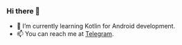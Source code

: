 ### Hi there 👋

- 🌱 I’m currently learning Kotlin for Android development.
- 📫 You can reach me at [Telegram](https://t.me/hyperhunt).

<!--
- 🌱 I’m currently learning Kotlin for Android development, GTK 4 with Vala and Python.
- 👯 I’m looking to collaborate on [GTK 4 Developer Guide](https://github.com/hyperhunt/gtk-developer-guide).
- 💬 Ask me about GTK with Vala or Python, Arch Linux or Fedora with Gnome DE.
- 📫 You can reach me at [Telegram](https://t.me/hyperhunt), or by [e-mail](mailto:tony@hyperhunt.dev).

Kotlin and OSS enthusiast.

## Kotlin разработчик

- Разработка TodoApp - Мультиплатформенное Kotlin-приложение с сервером, клиентом под Android (Jetpack Compose) и клиентом под Desktop (JetBrains Compose). 
Стек: backend и frontend на Kotlin, PostgreSQL, JSON, Javalin, REST API;

- Разработка Browser плагина, парсера сайтов, ТГ бота для изучения иностранного языка: <в ходе выполнения>  
Стек: JavaScript ES6, Vue, HTML5, CSS3, Node.js, MongoDB, Puppeteer, CSV.

HyperSkill: https://hyperskill.org/profile/17398830

<!--
**hyperhunt/hyperhunt** is a ✨ _special_ ✨ repository because its `README.md` (this file) appears on your GitHub profile.

Here are some ideas to get you started:

- 🔭 I’m currently working on ...
- 🌱 I’m currently learning ...
- 👯 I’m looking to collaborate on ...
- 🤔 I’m looking for help with ...
- 💬 Ask me about ...
- 📫 How to reach me: ...
- 😄 Pronouns: ...
- ⚡ Fun fact: ...
-->

